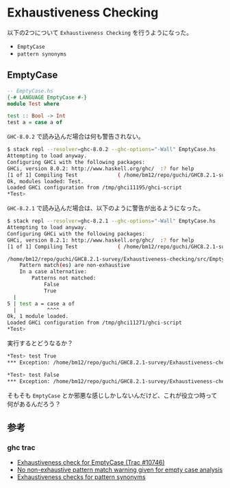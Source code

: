 # Exhaustiveness Checking

以下の2つについて `Exhaustiveness Checking` を行うようになった。
- `EmptyCase`
- `pattern synonyms`

## EmptyCase

```haskell
-- EmptyCase.hs
{-# LANGUAGE EmptyCase #-}
module Test where

test :: Bool -> Int
test a = case a of
```

`GHC-8.0.2` で読み込んだ場合は何も警告されない。

```bash
$ stack repl --resolver=ghc-8.0.2 --ghc-options="-Wall" EmptyCase.hs
Attempting to load anyway.
Configuring GHCi with the following packages:
GHCi, version 8.0.2: http://www.haskell.org/ghc/  :? for help
[1 of 1] Compiling Test             ( /home/bm12/repo/guchi/GHC8.2.1-survey/Exhaustiveness-checking/src/EmptyCase.hs, interpreted )
Ok, modules loaded: Test.
Loaded GHCi configuration from /tmp/ghci11195/ghci-script
*Test>
```

`GHC-8.2.1` で読み込んだ場合は、以下のように警告が出るようになった。

```bash
$ stack repl --resolver=ghc-8.2.1 --ghc-options="-Wall" EmptyCase.hs
Attempting to load anyway.
Configuring GHCi with the following packages:
GHCi, version 8.2.1: http://www.haskell.org/ghc/  :? for help
[1 of 1] Compiling Test             ( /home/bm12/repo/guchi/GHC8.2.1-survey/Exhaustiveness-checking/src/EmptyCase.hs, interpreted )

/home/bm12/repo/guchi/GHC8.2.1-survey/Exhaustiveness-checking/src/EmptyCase.hs:5:10: warning: [-Wincomplete-patterns]
    Pattern match(es) are non-exhaustive
    In a case alternative:
        Patterns not matched:
            False
            True
  |
5 | test a = case a of
  |          ^^^^
Ok, 1 module loaded.
Loaded GHCi configuration from /tmp/ghci11271/ghci-script
*Test>
```

実行するとどうなるか？

```bash
*Test> test True
*** Exception: /home/bm12/repo/guchi/GHC8.2.1-survey/Exhaustiveness-checking/src/EmptyCase.hs:5:10-13: Non-exhaustive patterns in case

*Test> test False
*** Exception: /home/bm12/repo/guchi/GHC8.2.1-survey/Exhaustiveness-checking/src/EmptyCase.hs:5:10-13: Non-exhaustive patterns in case
```

そもそも `EmptyCase` とか邪悪な感じしかしないんだけど、これが役立つ時って何があるんだろう？

## 参考
### ghc trac
- [Exhaustiveness check for EmptyCase (Trac #10746)](https://phabricator.haskell.org/D2105)
- [No non-exhaustive pattern match warning given for empty case analysis](https://ghc.haskell.org/trac/ghc/ticket/10746)
- [Exhaustiveness checks for pattern synonyms](https://ghc.haskell.org/trac/ghc/ticket/8779)
